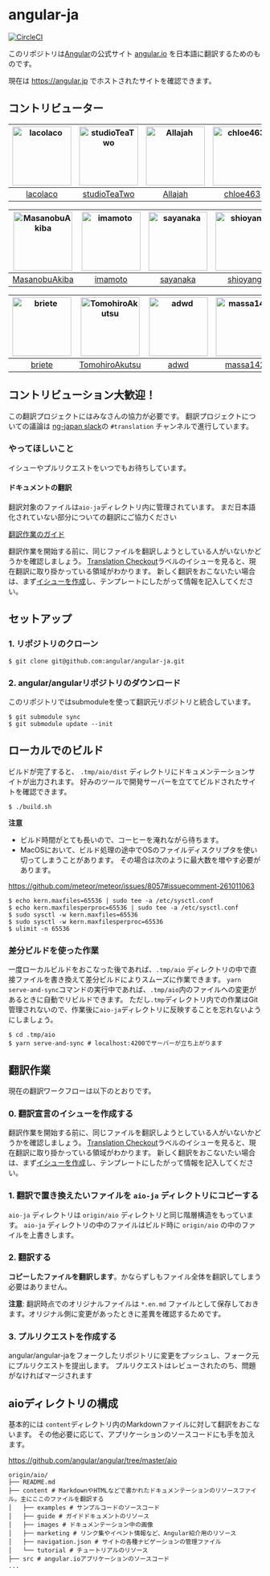 # angular-ja

[![CircleCI](https://circleci.com/gh/angular/angular-ja/tree/master.svg?style=svg)](https://circleci.com/gh/angular/angular-ja/tree/master)

このリポジトリは[Angular](https://github.com/angular/angular)の公式サイト [angular.io](https://angular.io) を日本語に翻訳するためのものです。

現在は https://angular.jp でホストされたサイトを確認できます。

## コントリビューター

<!---begin contributors -->
[<img alt="lacolaco" src="https://avatars3.githubusercontent.com/u/1529180?v=4&s=117" width="117">](https://github.com/lacolaco) |[<img alt="studioTeaTwo" src="https://avatars3.githubusercontent.com/u/1317305?v=4&s=117" width="117">](https://github.com/studioTeaTwo) |[<img alt="Allajah" src="https://avatars1.githubusercontent.com/u/5627119?v=4&s=117" width="117">](https://github.com/Allajah) |[<img alt="chloe463" src="https://avatars2.githubusercontent.com/u/6651523?v=4&s=117" width="117">](https://github.com/chloe463) |[<img alt="Pittan" src="https://avatars1.githubusercontent.com/u/6269639?v=4&s=117" width="117">](https://github.com/Pittan) |[<img alt="kappy" src="https://avatars3.githubusercontent.com/u/26835913?v=4&s=117" width="117">](https://github.com/kappy) |
:---: |:---: |:---: |:---: |:---: |:---: |
[lacolaco](https://github.com/lacolaco) |[studioTeaTwo](https://github.com/studioTeaTwo) |[Allajah](https://github.com/Allajah) |[chloe463](https://github.com/chloe463) |[Pittan](https://github.com/Pittan) |[kappy](https://github.com/kappy) |

[<img alt="MasanobuAkiba" src="https://avatars2.githubusercontent.com/u/7288676?v=4&s=117" width="117">](https://github.com/MasanobuAkiba) |[<img alt="imamoto" src="https://avatars2.githubusercontent.com/u/9498383?v=4&s=117" width="117">](https://github.com/imamoto) |[<img alt="sayanaka" src="https://avatars1.githubusercontent.com/u/28511464?v=4&s=117" width="117">](https://github.com/sayanaka) |[<img alt="shioyang" src="https://avatars0.githubusercontent.com/u/4098243?v=4&s=117" width="117">](https://github.com/shioyang) |[<img alt="doutori" src="https://avatars0.githubusercontent.com/u/25642027?v=4&s=117" width="117">](https://github.com/doutori) |[<img alt="mitsuhisaT" src="https://avatars0.githubusercontent.com/u/21700509?v=4&s=117" width="117">](https://github.com/mitsuhisaT) |
:---: |:---: |:---: |:---: |:---: |:---: |
[MasanobuAkiba](https://github.com/MasanobuAkiba) |[imamoto](https://github.com/imamoto) |[sayanaka](https://github.com/sayanaka) |[shioyang](https://github.com/shioyang) |[doutori](https://github.com/doutori) |[mitsuhisaT](https://github.com/mitsuhisaT) |

[<img alt="briete" src="https://avatars0.githubusercontent.com/u/8341971?v=4&s=117" width="117">](https://github.com/briete) |[<img alt="TomohiroAkutsu" src="https://avatars1.githubusercontent.com/u/18062365?v=4&s=117" width="117">](https://github.com/TomohiroAkutsu) |[<img alt="adwd" src="https://avatars2.githubusercontent.com/u/7473222?v=4&s=117" width="117">](https://github.com/adwd) |[<img alt="massa142" src="https://avatars2.githubusercontent.com/u/5918804?v=4&s=117" width="117">](https://github.com/massa142) |[<img alt="t-cool" src="https://avatars0.githubusercontent.com/u/3023976?v=4&s=117" width="117">](https://github.com/t-cool) |
:---: |:---: |:---: |:---: |:---: |
[briete](https://github.com/briete) |[TomohiroAkutsu](https://github.com/TomohiroAkutsu) |[adwd](https://github.com/adwd) |[massa142](https://github.com/massa142) |[t-cool](https://github.com/t-cool) |
<!---end contributors -->

## コントリビューション大歓迎！

この翻訳プロジェクトにはみなさんの協力が必要です。
翻訳プロジェクトについての議論は [ng-japan slack](http://slack-invite.ngjapan.org)の `#translation` チャンネルで進行しています。

### やってほしいこと

イシューやプルリクエストをいつでもお待ちしています。

#### ドキュメントの翻訳

翻訳対象のファイルは`aio-ja`ディレクトリ内に管理されています。
まだ日本語化されていない部分についての翻訳にご協力ください

[翻訳作業のガイド](https://github.com/angular/angular-ja/blob/master/README.md#%E7%BF%BB%E8%A8%B3%E4%BD%9C%E6%A5%AD)

翻訳作業を開始する前に、同じファイルを翻訳しようとしている人がいないかどうかを確認しましょう。
[Translation Checkout](https://github.com/angular/angular-ja/labels/type%3A%20Translation%20Checkout)ラベルのイシューを見ると、現在翻訳に取り掛かっている領域がわかります。
新しく翻訳をおこないたい場合は、まず[イシューを作成](https://github.com/angular/angular-ja/issues/new)し、テンプレートにしたがって情報を記入してください。

## セットアップ

### 1. リポジトリのクローン

```
$ git clone git@github.com:angular/angular-ja.git
```

### 2. angular/angularリポジトリのダウンロード

このリポジトリではsubmoduleを使って翻訳元リポジトリと統合しています。

```
$ git submodule sync
$ git submodule update --init
```

## ローカルでのビルド

ビルドが完了すると、 `.tmp/aio/dist` ディレクトリにドキュメンテーションサイトが出力されます。
好みのツールで開発サーバーを立ててビルドされたサイトを確認できます。

```
$ ./build.sh
```

**注意**

- ビルド時間がとても長いので、コーヒーを淹れながら待ちます。
- MacOSにおいて、ビルド処理の途中でOSのファイルディスクリプタを使い切ってしまうことがあります。
  その場合は次のように最大数を増やす必要があります。

https://github.com/meteor/meteor/issues/8057#issuecomment-261011063

```
$ echo kern.maxfiles=65536 | sudo tee -a /etc/sysctl.conf
$ echo kern.maxfilesperproc=65536 | sudo tee -a /etc/sysctl.conf
$ sudo sysctl -w kern.maxfiles=65536
$ sudo sysctl -w kern.maxfilesperproc=65536
$ ulimit -n 65536
```

### 差分ビルドを使った作業

一度ローカルビルドをおこなった後であれば、`.tmp/aio` ディレクトリの中で直接ファイルを書き換えて差分ビルドによりスムーズに作業できます。
`yarn serve-and-sync`コマンドの実行中であれば、`.tmp/aio`内のファイルへの変更があるときに自動でリビルドできます。
ただし`.tmp`ディレクトリ内での作業はGit管理されないので、作業後に`aio-ja`ディレクトリに反映することを忘れないようにしましょう。

```
$ cd .tmp/aio
$ yarn serve-and-sync # localhost:4200でサーバーが立ち上がります
```

## 翻訳作業

現在の翻訳ワークフローは以下のとおりです。

### 0. 翻訳宣言のイシューを作成する

翻訳作業を開始する前に、同じファイルを翻訳しようとしている人がいないかどうかを確認しましょう。
[Translation Checkout](https://github.com/angular/angular-ja/labels/type%3A%20Translation%20Checkout)ラベルのイシューを見ると、現在翻訳に取り掛かっている領域がわかります。
新しく翻訳をおこないたい場合は、まず[イシューを作成](https://github.com/angular/angular-ja/issues/new)し、テンプレートにしたがって情報を記入してください。

### 1. 翻訳で置き換えたいファイルを `aio-ja` ディレクトリにコピーする

`aio-ja` ディレクトリは `origin/aio` ディレクトリと同じ階層構造をもっています。
`aio-ja` ディレクトリの中のファイルはビルド時に `origin/aio` の中のファイルを上書きします。

### 2. 翻訳する

**コピーしたファイルを翻訳します**。かならずしもファイル全体を翻訳してしまう必要はありません。

**注意**: 翻訳時点でのオリジナルファイルは `*.en.md` ファイルとして保存しておきます。オリジナル側に変更があったときに差異を確認するためです。

### 3. プルリクエストを作成する

angular/angular-jaをフォークしたリポジトリに変更をプッシュし、フォーク元にプルリクエストを提出します。
プルリクエストはレビューされたのち、問題がなければマージされます

## aioディレクトリの構成

基本的には `content`ディレクトリ内のMarkdownファイルに対して翻訳をおこないます。
その他必要に応じて、アプリケーションのソースコードにも手を加えます。

https://github.com/angular/angular/tree/master/aio

```
origin/aio/
├── README.md
├── content # MarkdownやHTMLなどで書かれたドキュメンテーションのリソースファイル。主にここのファイルを翻訳する
│   ├── examples # サンプルコードのソースコード
│   ├── guide # ガイドドキュメントのリソース
│   ├── images # ドキュメンテーション中の画像
│   ├── marketing # リンク集やイベント情報など、Angular紹介用のリソース
│   ├── navigation.json # サイトの各種ナビゲーションの管理ファイル
│   └── tutorial # チュートリアルのリソース
├── src # angular.ioアプリケーションのソースコード
...
```